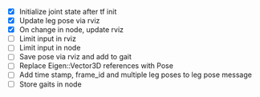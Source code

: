 - [x] Initialize joint state after tf init
- [x] Update leg pose via rviz
- [x] On change in node, update rviz
- [ ] Limit input in rviz
- [ ] Limit input in node
- [ ] Save pose via rviz and add to gait
- [ ] Replace Eigen::Vector3D references with Pose
- [ ] Add time stamp, frame_id and multiple leg poses to leg pose message
- [ ] Store gaits in node
